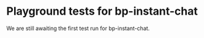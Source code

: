 # Playground tests for bp-instant-chat
We are still awaiting the first test run for bp-instant-chat.
